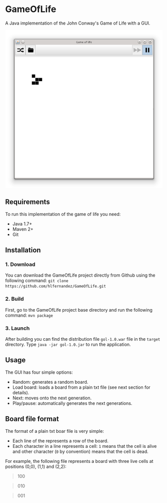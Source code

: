 GameOfLife
========================

A Java implementation of the John Conway's Game of Life with a GUI.

![Screenshot](https://raw.githubusercontent.com/hlfernandez/GameOfLife/master/screenshots/gol-screenshot.png)

Requirements
------------
To run this implementation of the game of life you need:
  - Java 1.7+
  - Maven 2+
  - Git

Installation
------------
### 1. Download
You can download the GameOfLife project directly from Github using the following command:
`git clone https://github.com/hlfernandez/GameOfLife.git`

### 2. Build 

First, go to the GameOfLife project base directory and run the following command:
`mvn package`

### 3. Launch
After building you can find the distribution file `gol-1.0.war` file in the `target` directory. Type `java -jar gol-1.0.jar` to run the application.

Usage
------------
The GUI has four simple options:

- Random: generates a random board.
- Load board: loads a board from a plain txt file (see next section for details).
- Next: moves onto the next generation.
- Play/pause: automatically generates the next generations. 

Board file format
------------
The format of a plain txt boar file is very simple: 

- Each line of the represents a row of the board.
- Each character in a line represents a cell: `1` means that the cell is alive and other character (`0` by convention) means that the cell is dead.

For example, the following file represents a board with three live cells at positions (0,0), (1,1) and (2,2):
>100

>010

>001